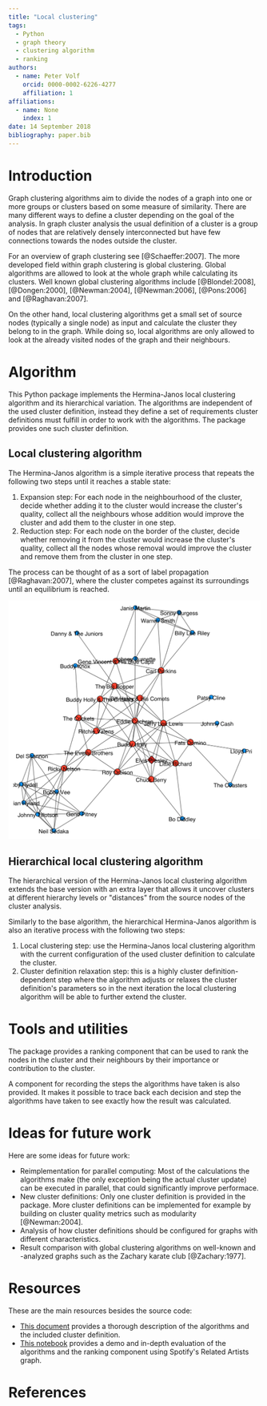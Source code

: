 ```yaml
---
title: "Local clustering"
tags:
  - Python
  - graph theory
  - clustering algorithm
  - ranking
authors:
  - name: Peter Volf
    orcid: 0000-0002-6226-4277
    affiliation: 1
affiliations:
  - name: None
    index: 1
date: 14 September 2018
bibliography: paper.bib
---
```


# Introduction

Graph clustering algorithms aim to divide the nodes of a graph into one or more groups or clusters based on some measure of similarity. There are many different ways to define a cluster depending on the goal of the analysis. In graph cluster analysis the usual definition of a cluster is a group of nodes that are relatively densely interconnected but have few connections towards the nodes outside the cluster.

For an overview of graph clustering see [@Schaeffer:2007]. The more developed field within graph clustering is global clustering. Global algorithms are allowed to look at the whole graph while calculating its clusters. Well known global clustering algorithms include [@Blondel:2008], [@Dongen:2000], [@Newman:2004], [@Newman:2006], [@Pons:2006] and [@Raghavan:2007].

On the other hand, local clustering algorithms get a small set of source nodes (typically a single node) as input and calculate the cluster they belong to in the graph. While doing so, local algorithms are only allowed to look at the already visited nodes of the graph and their neighbours.

# Algorithm

This Python package implements the Hermina-Janos local clustering algorithm and its hierarchical variation. The algorithms are independent of the used cluster definition, instead they define a set of requirements cluster definitions must fulfill in order to work with the algorithms. The package provides one such cluster definition.

## Local clustering algorithm

The Hermina-Janos algorithm is a simple iterative process that repeats the following two steps until it reaches a stable state:

1. Expansion step: For each node in the neighbourhood of the cluster, decide whether adding it to the cluster would increase the cluster's quality, collect all the neighbours whose addition would improve the cluster and add them to the cluster in one step.
2. Reduction step: For each node on the border of the cluster, decide whether removing it from the cluster would increase the cluster's quality, collect all the nodes whose removal would improve the cluster and remove them from the cluster in one step.

The process can be thought of as a sort of label propagation [@Raghavan:2007], where the cluster competes against its surroundings until an equilibrium is reached.

![The cluster of Elvis Presley in Spotify's Related Artists graph.](https://raw.githubusercontent.com/volfpeter/localclustering/master/documents/cluster_example.png)

## Hierarchical local clustering algorithm

The hierarchical version of the Hermina-Janos local clustering algorithm extends the base version with an extra layer that allows it uncover clusters at different hierarchy levels or "distances" from the source nodes of the cluster analysis.

Similarly to the base algorithm, the hierarchical Hermina-Janos algorithm is also an iterative process with the following two steps:

1. Local clustering step: use the Hermina-Janos local clustering algorithm with the current configuration of the used cluster definition to calculate the cluster.
2. Cluster definition relaxation step: this is a highly cluster definition-dependent step where the algorithm adjusts or relaxes the cluster definition's parameters so in the next iteration the local clustering algorithm will be able to further extend the cluster.

# Tools and utilities

The package provides a ranking component that can be used to rank the nodes in the cluster and their neighbours by their importance or contribution to the cluster.

A component for recording the steps the algorithms have taken is also provided. It makes it possible to trace back each decision and step the algorithms have taken to see exactly how the result was calculated.

# Ideas for future work

Here are some ideas for future work:

- Reimplementation for parallel computing: Most of the calculations the algorithms make (the only exception being the actual cluster update) can be executed in parallel, that could significantly improve performace.
- New cluster definitions: Only one cluster definition is provided in the package. More cluster definitions can be implemented for example by building on cluster quality metrics such as modularity [@Newman:2004].
- Analysis of how cluster definitions should be configured for graphs with different characteristics.
- Result comparison with global clustering algorithms on well-known and -analyzed graphs such as the Zachary karate club [@Zachary:1977].

# Resources

These are the main resources besides the source code:

* [This document](https://github.com/volfpeter/localclustering/blob/master/documents/algorithm.rst) provides a thorough description of the algorithms and the included cluster definition.
* [This notebook](https://github.com/volfpeter/localclustering/blob/master/documents/Algorithm%20Analysis%20with%20the%20Spotify%20Related%20Artists%20Graph.ipynb) provides a demo and in-depth evaluation of the algorithms and the ranking component using Spotify's Related Artists graph.


# References
